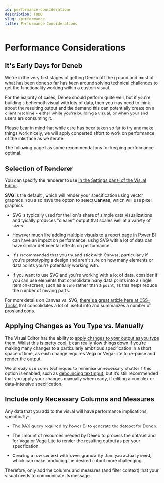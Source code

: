 ```yaml
---
id: performance-considerations
description: TODO
slug: /performance
title: Performance Considerations
---
```


# Performance Considerations

## It's Early Days for Deneb

We're in the very first stages of getting Deneb off the ground and most of what has been done so far has been around solving technical challenges to get the functionality working within a custom visual.

For the majority of cases, Deneb should perform quite well, but if you're building a behemoth visual with lots of data, then you may need to think about the resulting output and the demand this can potentially create on a client machine - either while you're building a visual, or when your end users are consuming it.

Please bear in mind that while care has been taken so far to try and make things work nicely, we will apply concerted effort to work on performance of the interface as we iterate.

The following page has some recommendations for keeping performance optimal.

## Selection of Renderer

You can specify the renderer to use [in the Settings panel of the Visual Editor](visual-editor#settings-tab).

**SVG** is the default , which will render your specification using vector graphics. You also have the option to select **Canvas**, which will use pixel graphics.

- SVG is typically used for the lion's share of simple data visualizations and tyically produces "clearer" output that scales well at a variety of sizes.

- However much like adding multiple visuals to a report page in Power BI can have an impact on performance, using SVG with a lot of data can have similar detrimental effects on performance.

- It's recommended that you try and stick with Canvas, particularly if you're prototyping a design and aren't sure on how many elements or data points you're potentially working with.

- If you want to use SVG and you're working with a lot of data, consider if you can use elements that consolidate many data points into a single item on-screen, such as a `line` rather than a `point`, as this helps reduce the number of moving parts.

For more details on Canvas vs. SVG, [there's a great article here at CSS-Tricks](https://css-tricks.com/when-to-use-svg-vs-when-to-use-canvas) that consolidates a lot of useful info and summarizes a number of pros and cons.

## Applying Changes as You Type vs. Manually

The Visual Editor has the ability to [apply changes to your output as you type them](visual-editor#toggle-auto-apply-ctrl--shift--enter). Whilst this is pretty cool, it can really slow things down if you're making many changes to a particularly ambitious specification in a short space of time, as each change requires Vega or Vega-Lite to re-parse and render the output.

We already use some techinques to minimise unnecessary chatter if this option is enabled, such as [debouncing text input](https://css-tricks.com/debouncing-throttling-explained-examples/), but it's still recommended that you apply your changes manually when ready, if editing a complex or data-intensive specification.

## Include only Necessary Columns and Measures

Any data that you add to the visual will have performance implications, specifically:

- The DAX query required by Power BI to generate the dataset for Deneb.

- The amount of resources needed by Deneb to process the dataset and for Vega or Vega-Lite to render the resulting output as per your specification.

- Creating a row context with lower granularity than you actually need, which can make producing the desired output more challenging.

Therefore, only add the columns and measures (and filter context) that your visual needs to communicate its message.
